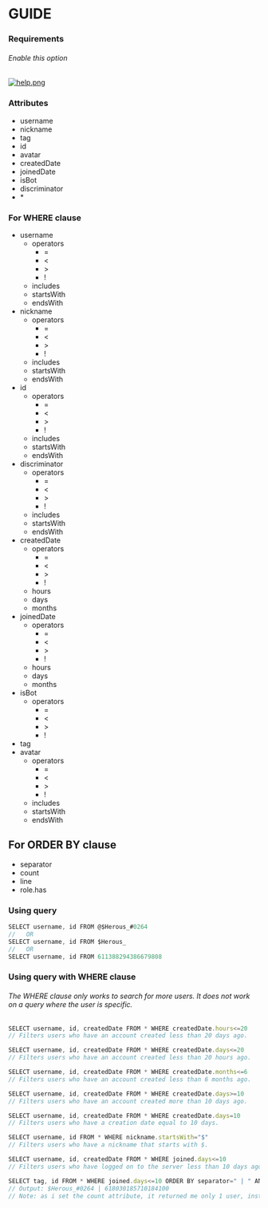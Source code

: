 # GUIDE

### Requirements

###### Enable this option
[![help.png](https://i.postimg.cc/WpSrctYy/help.png)](https://postimg.cc/Sj2jWQhL)

### Attributes
- username
- nickname
- tag
- id
- avatar
- createdDate
- joinedDate
- isBot
- discriminator
- \*

### For WHERE clause
<ul>
<li>username<ul>
<li>operators<ul>
<li>=</li>
<li><</li>
<li>></li>
<li>!</li>
</ul></li>
<li>includes</li>
<li>startsWith</li>
<li>endsWith</li>
</ul></li>
<li>nickname<ul>
<li>operators<ul>
<li>=</li>
<li><</li>
<li>></li>
<li>!</li>
</ul></li>
<li>includes</li>
<li>startsWith</li>
<li>endsWith</li>
</ul></li>
<li>id<ul>
<li>operators<ul>
<li>=</li>
<li><</li>
<li>></li>
<li>!</li>
</ul></li>
<li>includes</li>
<li>startsWith</li>
<li>endsWith</li>
</ul></li>
<li>discriminator<ul>
<li>operators<ul>
<li>=</li>
<li><</li>
<li>></li>
<li>!</li>
</ul></li>
<li>includes</li>
<li>startsWith</li>
<li>endsWith</li>
</ul></li>
<li>createdDate<ul>
<li>operators<ul>
<li>=</li>
<li><</li>
<li>></li>
<li>!</li>
</ul></li>
<li>hours</li>
<li>days</li>
<li>months</li>
</ul></li>
<li>joinedDate<ul>
<li>operators<ul>
<li>=</li>
<li><</li>
<li>></li>
<li>!</li>
</ul></li>
<li>hours</li>
<li>days</li>
<li>months</li>
</ul></li>
<li>isBot<ul>
<li>operators<ul>
<li>=</li>
<li><</li>
<li>></li>
<li>!</li>
</ul></li></ul></li>
<li>tag</li>
<li>avatar<ul>
<li>operators<ul>
<li>=</li>
<li><</li>
<li>></li>
<li>!</li>
</ul></li>
<li>includes</li>
<li>startsWith</li>
<li>endsWith</li>
</ul></li>
</ul>

## For ORDER BY clause
- separator
- count
- line
- role.has

### Using query
```javascript
SELECT username, id FROM @$Herous_#0264
//   OR
SELECT username, id FROM $Herous_
//   OR
SELECT username, id FROM 611388294386679808
```

### Using query with WHERE clause
###### The WHERE clause only works to search for more users. It does not work on a query where the user is specific.
```javascript
SELECT username, id, createdDate FROM * WHERE createdDate.hours<=20
// Filters users who have an account created less than 20 days ago.
```
```javascript
SELECT username, id, createdDate FROM * WHERE createdDate.days<=20
// Filters users who have an account created less than 20 hours ago.
```
```javascript
SELECT username, id, createdDate FROM * WHERE createdDate.months<=6
// Filters users who have an account created less than 6 months ago.
```
```javascript
SELECT username, id, createdDate FROM * WHERE createdDate.days>=10
// Filters users who have an account created more than 10 days ago.
```
```javascript
SELECT username, id, createdDate FROM * WHERE createdDate.days=10
// Filters users who have a creation date equal to 10 days.
```
```javascript
SELECT username, id FROM * WHERE nickname.startsWith="$"
// Filters users who have a nickname that starts with $.
```
```javascript
SELECT username, id, createdDate FROM * WHERE joined.days<=10
// Filters users who have logged on to the server less than 10 days ago.
```
```javascript
SELECT tag, id FROM * WHERE joined.days<=10 ORDER BY separator=" | " AND count=1
// Output: $Herous_#0264 | 618030185710184100
// Note: as i set the count attribute, it returned me only 1 user, instead of 3.
```
